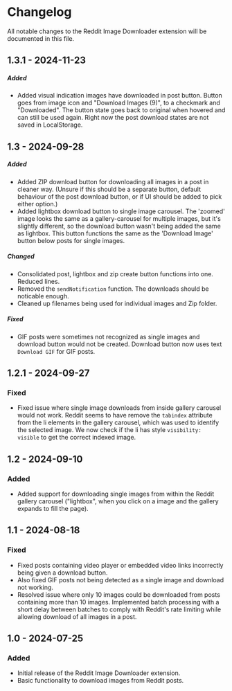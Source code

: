 # Changelog

All notable changes to the Reddit Image Downloader extension will be documented in this file.

## 1.3.1 - 2024-11-23

##### Added

- Added visual indication images have downloaded in post button. Button goes from image icon and "Download Images (9)", to a checkmark and "Downloaded". The button state goes back to original when hovered and can still be used again. Right now the post download states are not saved in LocalStorage.

## 1.3 - 2024-09-28

##### Added

- Added ZIP download button for downloading all images in a post in cleaner way. (Unsure if this should be a separate button, default behaviour of the post download button, or if UI should be added to pick either option.)
- Added lightbox download button to single image carousel. The 'zoomed' image looks the same as a gallery-carousel for multiple images, but it's slightly different, so the download button wasn't being added the same as lightbox. This button functions the same as the 'Download Image' button below posts for single images.

##### Changed

- Consolidated post, lightbox and zip create button functions into one. Reduced lines.
- Removed the `sendNotification` function. The downloads should be noticable enough.
- Cleaned up filenames being used for individual images and Zip folder.

##### Fixed

- GIF posts were sometimes not recognized as single images and download button would not be created. Download button now uses text `Download GIF` for GIF posts.

## 1.2.1 - 2024-09-27

### Fixed

- Fixed issue where single image downloads from inside gallery carousel would not work. Reddit seems to have remove the `tabindex` attribute from the li elements in the gallery carousel, which was used to identify the selected image. We now check if the li has style `visibility: visible` to get the correct indexed image.

## 1.2 - 2024-09-10

### Added

- Added support for downloading single images from within the Reddit gallery carousel ("lightbox", when you click on a image and the gallery expands to fill the page).

## 1.1 - 2024-08-18

### Fixed

- Fixed posts containing video player or embedded video links incorrectly being given a download button.
- Also fixed GIF posts not being detected as a single image and download not working.
- Resolved issue where only 10 images could be downloaded from posts containing more than 10 images. Implemented batch processing with a short delay between batches to comply with Reddit's rate limiting while allowing download of all images in a post.

## 1.0 - 2024-07-25

### Added

- Initial release of the Reddit Image Downloader extension.
- Basic functionality to download images from Reddit posts.

